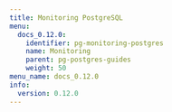 ```yaml
---
title: Monitoring PostgreSQL
menu:
  docs_0.12.0:
    identifier: pg-monitoring-postgres
    name: Monitoring
    parent: pg-postgres-guides
    weight: 50
menu_name: docs_0.12.0
info:
  version: 0.12.0
---
```


